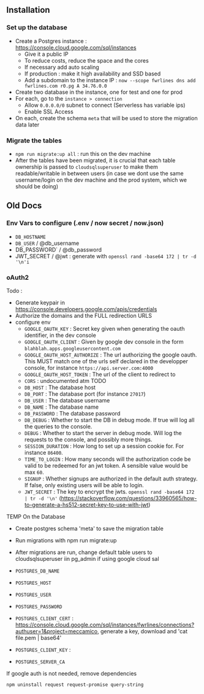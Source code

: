 ## Installation

### Set up the database

+ Create a Postgres instance : https://console.cloud.google.com/sql/instances
  + Give it a public IP
  + To reduce costs, reduce the space and the cores
  + If necessary add auto scaling
  + If production : make it high availability and SSD based
  + Add a subdomain to the instance IP : `now --scope fwrlines dns add fwrlines.com r0.pg A 34.76.0.0`
+ Create two database in the instance, one for test and one for prod
+ For each, go to the `instance > connection`
  + Allow `0.0.0.0/0` subnet to connect (Serverless has variable ips)
  + Enable SSL Access 
+ On each, create the schema `meta` that will be used to store the migration data later

### Migrate the tables

+ `npm run migrate:up all` : run this on the dev machine 
+ After the tables have been migrated, it is crucial that each table ownership is passed to `cloudsqlsuperuser` to make them readable/writable in between users (in case we dont use the same username/login on the dev machine and the prod system, which we should be doing)

## Old Docs

### Env Vars to configure (.env / now secret / now.json)

+ `DB_HOSTNAME`
+ `DB_USER` / @db_username
+ DB_PASSWORD` / @db_password
+ JWT_SECRET / @jwt : generate with `openssl rand -base64 172 | tr -d '\n'i`

### oAuth2

Todo :
+ Generate keypair in https://console.developers.google.com/apis/credentials
+ Authorize the domains and the FULL redirection URLS
+ configure env 
  + `GOOGLE_OAUTH_KEY` : Secret key given when generating the oauth identifier, in the dev console
  + `GOOGLE_OAUTH_CLIENT` : Given by google dev console in the form `blahblah.apps.googleusercontent.com`
  + `GOOGLE_OAUTH_HOST_AUTHORIZE` : The url authorizing the google oauth. This MUST match one of the urls self declared in the developper console, for instance `https://api.server.com:4000`
  + `GOOGLE_OAUTH_HOST_TOKEN` : The url of the client to redirect to
  + `CORS` : undocumented atm TODO
  + `DB_HOST` : The database host
  + `DB_PORT` : The database port (for instance `27017`)
  + `DB_USER` : The database username
  + `DB_NAME` : The database name
  + `DB_PASSWORD` : The database password
  + `DB_DEBUG` : Whether to start the DB in debug mode. If true will log all the queries to the console.
  + `DEBUG` : Whether to start the server in debug mode. Will log the requests to the console, and possibly more things.
  + `SESSION_DURATION` : How long to set up a session cookie for. For instance `86400`.
  + `TIME_TO_LOGIN` : How many seconds will the authorization code be valid to be redeemed for an jwt token. A sensible value would be max `60`.
  + `SIGNUP` : Whether signups are authorized in the default auth strategy. If false, only existing users will be able to login.
  + `JWT_SECRET` : The key to encrypt the jwts. `openssl rand -base64 172 | tr -d '\n'` (https://stackoverflow.com/questions/33960565/how-to-generate-a-hs512-secret-key-to-use-with-jwt)

TEMP
On the Database
+ Create postgres schema 'meta' to save the migration table
+ Run migrations with npm run migrate:up
+ After migrations are run, change default table users to cloudsqlsuperuser iin pg_admin if using google cloud sal

+ `POSTGRES_DB_NAME`
+ `POSTGRES_HOST`
+ `POSTGRES_USER`
+ `POSTGRES_PASSWORD`
+ `POSTGRES_CLIENT_CERT` : https://console.cloud.google.com/sql/instances/fwrlines/connections?authuser=1&project=meccamico, generate a key, download and 'cat file.pem | base64'
+ `POSTGRES_CLIENT_KEY` :
+ `POSTGRES_SERVER_CA`

If google auth is not needed, remove dependencies 
```
npm uninstall request request-promise query-string
```
